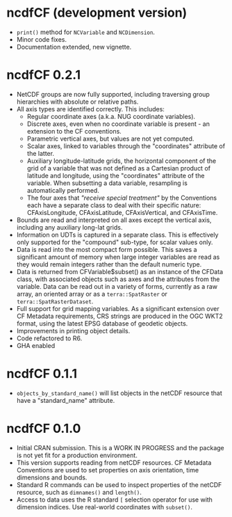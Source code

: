 # ncdfCF (development version)

* `print()` method for `NCVariable` and `NCDimension`.
* Minor code fixes.
* Documentation extended, new vignette.

# ncdfCF 0.2.1

* NetCDF groups are now fully supported, including traversing group hierarchies 
with absolute or relative paths.
* All axis types are identified correctly. This includes:
  * Regular coordinate axes (a.k.a. NUG coordinate variables).
  * Discrete axes, even when no coordinate variable is present - an extension to 
  the CF conventions.
  * Parametric vertical axes, but values are not yet computed.
  * Scalar axes, linked to variables through the "coordinates" attribute of the 
  latter.
  * Auxiliary longitude-latitude grids, the horizontal component of the grid of
  a variable that was not defined as a Cartesian product of latitude and 
  longitude, using the "coordinates" attribute of the variable. When
  subsetting a data variable, resampling is automatically performed.
  * The four axes that *"receive special treatment"* by the Conventions each 
  have a separate class to deal with their specific nature: CFAxisLongitude,
  CFAxisLatitude, CFAxisVertical, and CFAxisTime.
* Bounds are read and interpreted on all axes except the vertical axis, 
including any auxiliary long-lat grids.
* Information on UDTs is captured in a separate class. This is effectively only 
supported for the "compound" sub-type, for scalar values only.
* Data is read into the most compact form possible. This saves a significant 
amount of memory when large integer variables are read as they would remain
integers rather than the default numeric type.
* Data is returned from CFVariable$subset() as an instance of the CFData class,
with associated objects such as axes and the attributes from the variable. Data
can be read out in a variety of forms, currently as a raw array, an oriented
array or as a `terra::SpatRaster` or `terra::SpatRasterDataset`.
* Full support for grid mapping variables. As a significant extension over CF
Metadata requirements, CRS strings are produced in the OGC WKT2 format, using
the latest EPSG database of geodetic objects.
* Improvements in printing object details.
* Code refactored to R6.
* GHA enabled

# ncdfCF 0.1.1

* `objects_by_standard_name()` will list objects in the netCDF resource that
have a "standard_name" attribute.

# ncdfCF 0.1.0

* Initial CRAN submission. This is a WORK IN PROGRESS and the package is not
 yet fit for a production environment.
* This version supports reading from netCDF resources. CF Metadata Conventions
 are used to set properties on axis orientation, time dimensions and bounds.
* Standard R commands can be used to inspect properties of the netCDF resource,
 such as `dimnames()` and `length()`.
* Access to data uses the R standard `[` selection operator for use with
 dimension indices. Use real-world coordinates with `subset()`.
